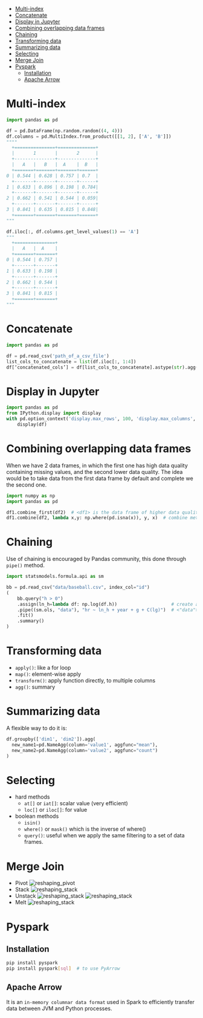 - [Multi-index](#multi-index)
- [Concatenate](#concatenate)
- [Display in Jupyter](#display-in-jupyter)
- [Combining overlapping data frames](#combining-overlapping-data-frames)
- [Chaining](#chaining)
- [Transforming data](#transforming-data)
- [Summarizing data](#summarizing-data)
- [Selecting](#selecting)
- [Merge Join](#merge-join)
- [Pyspark](#pyspark)
  - [Installation](#installation)
  - [Apache Arrow](#apache-arrow)

# Multi-index
```python
import pandas as pd

df = pd.DataFrame(np.random.random((4, 4)))
df.columns = pd.MultiIndex.from_product([[1, 2], ['A', 'B']])
""""
  +===============+==============+
  |       1       |       2      |
  +---------------+--------------+
  |   A   |   B   |  A    |  B   |
  +=======+=======+=======+======+
0 | 0.544 | 0.628 | 0.757 | 0.7  |
  +-------+-------+-------+------+
1 | 0.633 | 0.896 | 0.198 | 0.784|
  +-------+-------+-------+------+
2 | 0.662 | 0.541 | 0.544 | 0.059|
  +-------+-------+-------+------+
3 | 0.841 | 0.635 | 0.815 | 0.848|
  +=======+=======+=======+======+ 
"""

df.iloc[:, df.columns.get_level_values(1) == 'A']
"""
  +===============+
  |   A   |  A    |
  +=======+=======+
0 | 0.544 | 0.757 |
  +-------+-------+
1 | 0.633 | 0.198 |
  +-------+-------+
2 | 0.662 | 0.544 |
  +-------+-------+
3 | 0.841 | 0.815 |
  +=======+=======+ 
"""
```

# Concatenate
```python
import pandas as pd

df = pd.read_csv('path_of_a_csv_file')
list_cols_to_concatenate = list(df.iloc[:, 1:4])
df[‘concatenated_cols’] = df[list_cols_to_concatenate].astype(str).agg(‘-’.join, axis=1)
```

# Display in Jupyter

```python
import pandas as pd
from IPython.display import display
with pd.option_context('display.max_rows', 100, 'display.max_columns', 10):
    display(df)
```

# Combining overlapping data frames
When we have 2 data frames, in which the first one has high data quality containing 
missing values, and the second lower data quality.
The idea would be to take data from the first data frame by default and complete we the 
second one.
```python
import numpy as np
import pandas as pd

df1.combine_first(df2)  # <df1> is the data frame of higher data quality
df1.combine(df2, lambda x,y: np.where(pd.isna(x)), y, x)  # combine method is more general
```


# Chaining
Use of chaining is encouraged by Pandas community, this done through ``pipe()`` method.
```python
import statsmodels.formula.api as sm

bb = pd.read_csv("data/baseball.csv", index_col="id")
(
    bb.query("h > 0")
    .assign(ln_h=lambda df: np.log(df.h))                    # create a new column
    .pipe((sm.ols, "data"), "hr ~ ln_h + year + g + C(lg)")  # <"data"> indicates to consider the above result as <data> argument in <sm.ols function>
    .fit()
    .summary()
)
```

# Transforming data
- ``apply()``: like a for loop
- ``map()``: element-wise apply
- ``transform()``: apply function directly, to multiple columns
- ``agg()``: summary

# Summarizing data
A flexible way to do it is:
````python
df.groupby(['dim1', 'dim2']).agg(
  new_name1=pd.NameAgg(column='value1', aggfunc="mean"),
  new_name2=pd.NameAgg(column='value2', aggfunc="count")
)
````

# Selecting 
- hard methods
  - ``at[]`` or ``iat[]``: scalar value (very efficient)
  - ``loc[]`` or ``iloc[]``: for value
- boolean methods
  - ``isin()``
  - ``where()`` or ``mask()`` which is the inverse of where()
  - ``query()``: useful when we apply the same filtering to a set of data frames.
  
# Merge Join 

- Pivot
  ![reshaping_pivot](./images/001_reshaping_pivot.png)
- Stack
  ![reshaping_stack](./images/002_reshaping_stack.png)
- Unstack
  ![reshaping_stack](./images/003_reshaping_unstack.png)
  ![reshaping_stack](./images/004_reshaping_unstack.png)
- Melt
  ![reshaping_stack](./images/005_reshaping_melt.png)

# Pyspark

## Installation

````bash
pip install pyspark
pip install pyspark[sql]  # to use PyArrow
````

## Apache Arrow

It is an ``in-memory columnar data format`` used in Spark to efficiently transfer data between
JVM and Python processes.